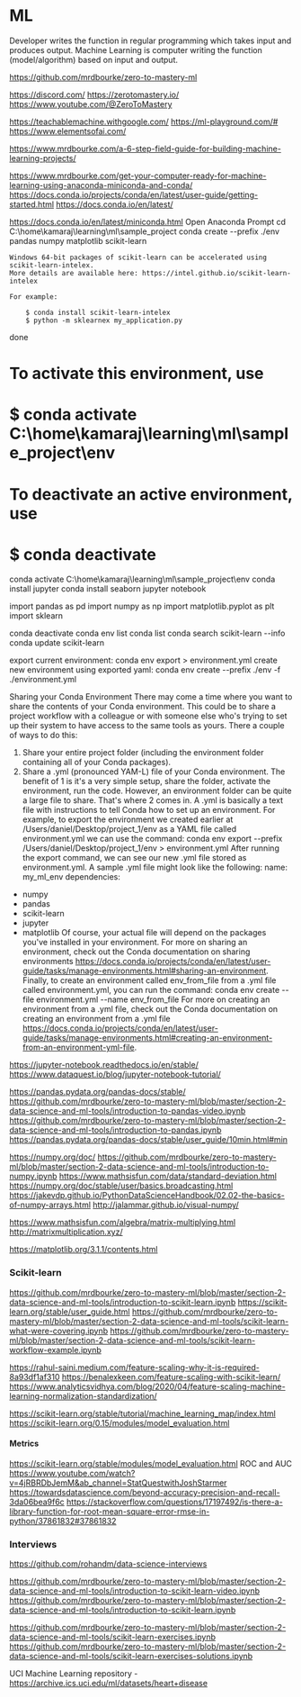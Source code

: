 # ML
Developer writes the function in regular programming which takes input and produces output.
Machine Learning is computer writing the function (model/algorithm) based on input and output.

https://github.com/mrdbourke/zero-to-mastery-ml

https://discord.com/
https://zerotomastery.io/
https://www.youtube.com/@ZeroToMastery

https://teachablemachine.withgoogle.com/
https://ml-playground.com/#
https://www.elementsofai.com/

https://www.mrdbourke.com/a-6-step-field-guide-for-building-machine-learning-projects/

https://www.mrdbourke.com/get-your-computer-ready-for-machine-learning-using-anaconda-miniconda-and-conda/
https://docs.conda.io/projects/conda/en/latest/user-guide/getting-started.html
https://docs.conda.io/en/latest/

https://docs.conda.io/en/latest/miniconda.html
Open Anaconda Prompt
cd C:\home\kamaraj\learning\ml\sample_project
conda create --prefix ./env pandas numpy matplotlib scikit-learn

    Windows 64-bit packages of scikit-learn can be accelerated using scikit-learn-intelex.
    More details are available here: https://intel.github.io/scikit-learn-intelex

    For example:

        $ conda install scikit-learn-intelex
        $ python -m sklearnex my_application.py


done
#
# To activate this environment, use
#
#     $ conda activate C:\home\kamaraj\learning\ml\sample_project\env
#
# To deactivate an active environment, use
#
#     $ conda deactivate

conda activate C:\home\kamaraj\learning\ml\sample_project\env
conda install jupyter
conda install seaborn
jupyter notebook

import pandas as pd
import numpy as np
import matplotlib.pyplot as plt
import sklearn

conda deactivate
conda env list
conda list
conda search scikit-learn --info
conda update scikit-learn

export current environment: conda env export > environment.yml
create new environment using exported yaml: conda env create --prefix ./env -f ./environment.yml

Sharing your Conda Environment
There may come a time where you want to share the contents of your Conda environment.
This could be to share a project workflow with a colleague or with someone else who's trying to set up their system to have access to the same tools as yours.
There a couple of ways to do this:
1. Share your entire project folder (including the environment folder containing all of your Conda packages).
2. Share a .yml (pronounced YAM-L) file of your Conda environment.
The benefit of 1 is it's a very simple setup, share the folder, activate the environment, run the code. However, an environment folder can be quite a large file to share.
That's where 2 comes in. A .yml is basically a text file with instructions to tell Conda how to set up an environment.
For example, to export the environment we created earlier at /Users/daniel/Desktop/project_1/env as a YAML file called environment.yml we can use the command:
conda env export --prefix /Users/daniel/Desktop/project_1/env > environment.yml
After running the export command, we can see our new .yml file stored as environment.yml.
A sample .yml file might look like the following:
name: my_ml_env
dependencies:
  - numpy
  - pandas
  - scikit-learn
  - jupyter
  - matplotlib
Of course, your actual file will depend on the packages you've installed in your environment.
For more on sharing an environment, check out the Conda documentation on sharing environments https://docs.conda.io/projects/conda/en/latest/user-guide/tasks/manage-environments.html#sharing-an-environment.
Finally, to create an environment called env_from_file from a .yml file called environment.yml, you can run the command:
conda env create --file environment.yml --name env_from_file
For more on creating an environment from a .yml file, check out the Conda documentation on creating an environment from a .yml file https://docs.conda.io/projects/conda/en/latest/user-guide/tasks/manage-environments.html#creating-an-environment-from-an-environment-yml-file.


https://jupyter-notebook.readthedocs.io/en/stable/
https://www.dataquest.io/blog/jupyter-notebook-tutorial/

https://pandas.pydata.org/pandas-docs/stable/
https://github.com/mrdbourke/zero-to-mastery-ml/blob/master/section-2-data-science-and-ml-tools/introduction-to-pandas-video.ipynb
https://github.com/mrdbourke/zero-to-mastery-ml/blob/master/section-2-data-science-and-ml-tools/introduction-to-pandas.ipynb
https://pandas.pydata.org/pandas-docs/stable/user_guide/10min.html#min


https://numpy.org/doc/
https://github.com/mrdbourke/zero-to-mastery-ml/blob/master/section-2-data-science-and-ml-tools/introduction-to-numpy.ipynb
https://www.mathsisfun.com/data/standard-deviation.html
https://numpy.org/doc/stable/user/basics.broadcasting.html
https://jakevdp.github.io/PythonDataScienceHandbook/02.02-the-basics-of-numpy-arrays.html
http://jalammar.github.io/visual-numpy/

https://www.mathsisfun.com/algebra/matrix-multiplying.html
http://matrixmultiplication.xyz/

https://matplotlib.org/3.1.1/contents.html


### Scikit-learn
https://github.com/mrdbourke/zero-to-mastery-ml/blob/master/section-2-data-science-and-ml-tools/introduction-to-scikit-learn.ipynb
https://scikit-learn.org/stable/user_guide.html
https://github.com/mrdbourke/zero-to-mastery-ml/blob/master/section-2-data-science-and-ml-tools/scikit-learn-what-were-covering.ipynb
https://github.com/mrdbourke/zero-to-mastery-ml/blob/master/section-2-data-science-and-ml-tools/scikit-learn-workflow-example.ipynb

https://rahul-saini.medium.com/feature-scaling-why-it-is-required-8a93df1af310
https://benalexkeen.com/feature-scaling-with-scikit-learn/
https://www.analyticsvidhya.com/blog/2020/04/feature-scaling-machine-learning-normalization-standardization/

https://scikit-learn.org/stable/tutorial/machine_learning_map/index.html
https://scikit-learn.org/0.15/modules/model_evaluation.html

#### Metrics
https://scikit-learn.org/stable/modules/model_evaluation.html
ROC and AUC https://www.youtube.com/watch?v=4jRBRDbJemM&ab_channel=StatQuestwithJoshStarmer
https://towardsdatascience.com/beyond-accuracy-precision-and-recall-3da06bea9f6c
https://stackoverflow.com/questions/17197492/is-there-a-library-function-for-root-mean-square-error-rmse-in-python/37861832#37861832

### Interviews
https://github.com/rohandm/data-science-interviews

https://github.com/mrdbourke/zero-to-mastery-ml/blob/master/section-2-data-science-and-ml-tools/introduction-to-scikit-learn-video.ipynb
https://github.com/mrdbourke/zero-to-mastery-ml/blob/master/section-2-data-science-and-ml-tools/introduction-to-scikit-learn.ipynb

https://github.com/mrdbourke/zero-to-mastery-ml/blob/master/section-2-data-science-and-ml-tools/scikit-learn-exercises.ipynb
https://github.com/mrdbourke/zero-to-mastery-ml/blob/master/section-2-data-science-and-ml-tools/scikit-learn-exercises-solutions.ipynb

UCI Machine Learning repository - https://archive.ics.uci.edu/ml/datasets/heart+disease
